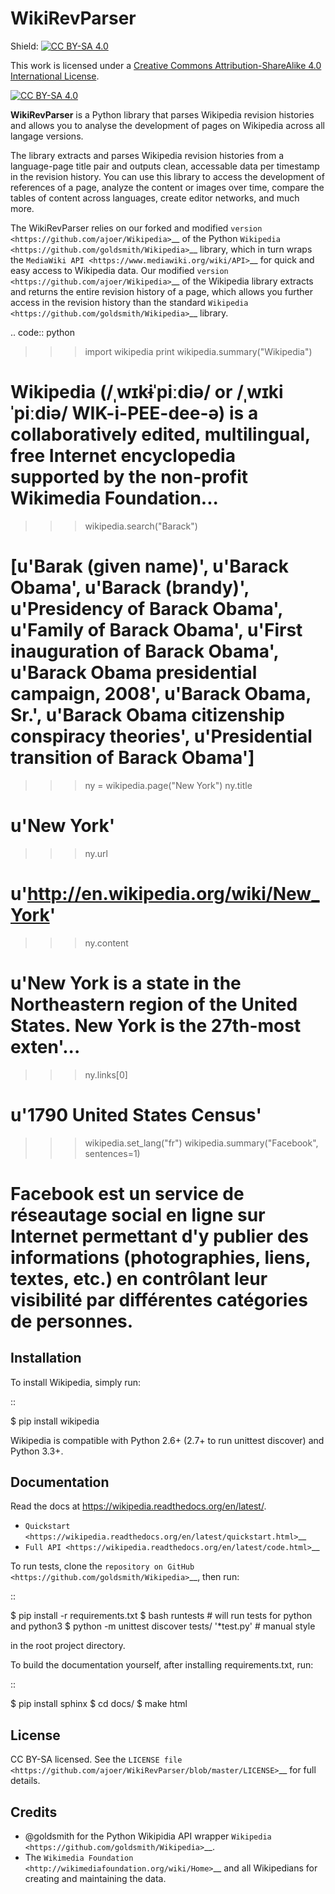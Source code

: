 WikiRevParser
=========

Shield: [![CC BY-SA 4.0][cc-by-sa-shield]][cc-by-sa]

This work is licensed under a [Creative Commons Attribution-ShareAlike 4.0
International License][cc-by-sa].

[![CC BY-SA 4.0][cc-by-sa-image]][cc-by-sa]

[cc-by-sa]: http://creativecommons.org/licenses/by-sa/4.0/
[cc-by-sa-image]: https://licensebuttons.net/l/by-sa/4.0/88x31.png
[cc-by-sa-shield]: https://img.shields.io/badge/License-CC%20BY--SA%204.0-lightgrey.svg

**WikiRevParser** is a Python library that parses Wikipedia revision histories and allows you to analyse the development of pages on Wikipedia across all langage versions.

The library extracts and parses Wikipedia revision histories from a language-page title pair and outputs clean, accessable data per timestamp in the revision history. 
You can use this library to access the development of references of a page, analyze the content or images over time, compare the tables of content across languages, create editor networks, and much more.

The WikiRevParser relies on our forked and modified `version <https://github.com/ajoer/Wikipedia>`__ of the Python `Wikipedia <https://github.com/goldsmith/Wikipedia>`__ library, which in turn wraps the `MediaWiki API <https://www.mediawiki.org/wiki/API>`__ for quick and easy access to Wikipedia data.
Our modified `version <https://github.com/ajoer/Wikipedia>`__ of the Wikipedia library extracts and returns the entire revision history of a page, which allows you further access in the revision history than the standard `Wikipedia <https://github.com/goldsmith/Wikipedia>`__ library.


.. code:: python

  >>> import wikipedia
  >>> print wikipedia.summary("Wikipedia")
  # Wikipedia (/ˌwɪkɨˈpiːdiə/ or /ˌwɪkiˈpiːdiə/ WIK-i-PEE-dee-ə) is a collaboratively edited, multilingual, free Internet encyclopedia supported by the non-profit Wikimedia Foundation...

  >>> wikipedia.search("Barack")
  # [u'Barak (given name)', u'Barack Obama', u'Barack (brandy)', u'Presidency of Barack Obama', u'Family of Barack Obama', u'First inauguration of Barack Obama', u'Barack Obama presidential campaign, 2008', u'Barack Obama, Sr.', u'Barack Obama citizenship conspiracy theories', u'Presidential transition of Barack Obama']

  >>> ny = wikipedia.page("New York")
  >>> ny.title
  # u'New York'
  >>> ny.url
  # u'http://en.wikipedia.org/wiki/New_York'
  >>> ny.content
  # u'New York is a state in the Northeastern region of the United States. New York is the 27th-most exten'...
  >>> ny.links[0]
  # u'1790 United States Census'

  >>> wikipedia.set_lang("fr")
  >>> wikipedia.summary("Facebook", sentences=1)
  # Facebook est un service de réseautage social en ligne sur Internet permettant d'y publier des informations (photographies, liens, textes, etc.) en contrôlant leur visibilité par différentes catégories de personnes.

Installation
------------

To install Wikipedia, simply run:

::

  $ pip install wikipedia

Wikipedia is compatible with Python 2.6+ (2.7+ to run unittest discover) and Python 3.3+.

Documentation
-------------

Read the docs at https://wikipedia.readthedocs.org/en/latest/.

-  `Quickstart <https://wikipedia.readthedocs.org/en/latest/quickstart.html>`__
-  `Full API <https://wikipedia.readthedocs.org/en/latest/code.html>`__

To run tests, clone the `repository on GitHub <https://github.com/goldsmith/Wikipedia>`__, then run:

::

  $ pip install -r requirements.txt
  $ bash runtests  # will run tests for python and python3
  $ python -m unittest discover tests/ '*test.py'  # manual style

in the root project directory.

To build the documentation yourself, after installing requirements.txt, run:

::

  $ pip install sphinx
  $ cd docs/
  $ make html

License
-------

CC BY-SA licensed. See the `LICENSE file <https://github.com/ajoer/WikiRevParser/blob/master/LICENSE>`__ for
full details.

Credits
-------

-  @goldsmith for the Python Wikipidia API wrapper `Wikipedia <https://github.com/goldsmith/Wikipedia>`__.
-  The `Wikimedia Foundation <http://wikimediafoundation.org/wiki/Home>`__ and all Wikipedians for creating and maintaining the data.


